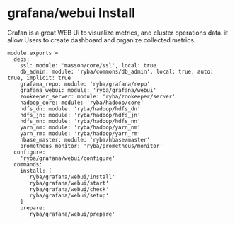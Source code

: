 
# grafana/webui Install

Grafan is a great WEB Ui to visualize metrics, and cluster operations data. it allow Users
to create dashboard and organize collected metrics.

    module.exports =
      deps:
        ssl: module: 'masson/core/ssl', local: true
        db_admin: module: 'ryba/commons/db_admin', local: true, auto: true, implicit: true
        grafana_repo: module: 'ryba/grafana/repo'
        grafana_webui: module: 'ryba/grafana/webui'
        zookeeper_server: module: 'ryba/zookeeper/server'
        hadoop_core: module: 'ryba/hadoop/core'
        hdfs_dn: module: 'ryba/hadoop/hdfs_dn'
        hdfs_jn: module: 'ryba/hadoop/hdfs_jn'
        hdfs_nn: module: 'ryba/hadoop/hdfs_nn'
        yarn_nm: module: 'ryba/hadoop/yarn_nm'
        yarn_rm: module: 'ryba/hadoop/yarn_rm'
        hbase_master: module: 'ryba/hbase/master'
        prometheus_monitor: 'ryba/prometheus/monitor'
      configure:
        'ryba/grafana/webui/configure'
      commands:
        install: [
          'ryba/grafana/webui/install'
          'ryba/grafana/webui/start'
          'ryba/grafana/webui/check'
          'ryba/grafana/webui/setup'
        ]
        prepare:
          'ryba/grafana/webui/prepare'
